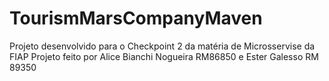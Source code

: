 # TourismMarsCompanyMaven
Projeto desenvolvido para o Checkpoint 2 da matéria de Microsservise da FIAP
Projeto feito por Alice Bianchi Nogueira RM86850 e Ester Galesso RM 89350
